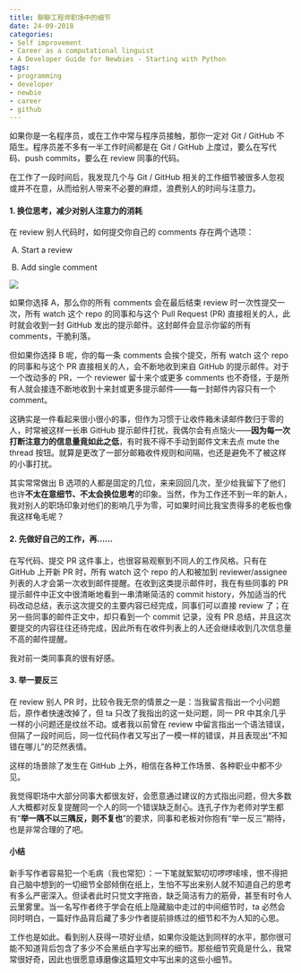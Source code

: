 ```yaml
---
title: 聊聊工程师职场中的细节
date: 24-09-2018
categories: 
- Self improvement
- Career as a computational linguist
- A Developer Guide for Newbies - Starting with Python
tags:
- programming
- developer
- newbie
- career
- github
---
```


如果你是一名程序员，或在工作中常与程序员接触，那你一定对 Git / GitHub 不陌生。程序员差不多有一半工作时间都是在 Git / GitHub 上度过，要么在写代码、push commits，要么在 review 同事的代码。

在工作了一段时间后，我发现几个与 Git / GitHub 相关的工作细节被很多人忽视或并不在意，从而给别人带来不必要的麻烦，浪费别人的时间与注意力。



#### **1. 换位思考，减少对别人注意力的消耗**

在 review 别人代码时，如何提交你自己的 comments 存在两个选项：

​    A. Start a review

​    B. Add single comment

![](https://mmbiz.qpic.cn/mmbiz_png/ETsNbcnZdRwJibj0iaF7je8ibBibicXXB9P6fCib3ATlAGKicKJGYCu009Xu7uDrMwOCZgBicTZOxPVUnKswzNbE5zneSg/640?wx_fmt=png&tp=webp&wxfrom=5&wx_lazy=1&wx_co=1)

如果你选择 A，那么你的所有 comments 会在最后结束 review 时一次性提交一次，所有 watch 这个 repo 的同事和与这个 Pull Request (PR) 直接相关的人，此时就会收到一封 GitHub 发出的提示邮件。这封邮件会显示你留的所有 comments，干脆利落。

但如果你选择 B 呢，你的每一条 comments 会挨个提交，所有 watch 这个 repo 的同事和与这个 PR 直接相关的人，会不断地收到来自 GitHub 的提示邮件。对于一个改动多的 PR，一个 reviewer 留十来个或更多 comments 也不奇怪，于是所有人就会接连不断地收到十来封或更多提示邮件——每一封邮件内容只有一个 comment。

这确实是一件看起来很小很小的事，但作为习惯于让收件箱未读邮件数归于零的人，时常被这样一长串 GitHub 提示邮件打扰，我偶尔会有点恼火——**因为每一次打断注意力的信息量竟如此之低**，有时我不得不手动到邮件文末去点 mute the thread 按钮。就算是更改了一部分邮箱收件规则和间隔，也还是避免不了被这样的小事打扰。

其实常常做出 B 选项的人都是固定的几位，来来回回几次，至少给我留下了他们也许**不太在意细节、不太会换位思考**的印象。当然，作为工作还不到一年的新人，我对别人的职场印象对他们的影响几乎为零，可如果时间比我宝贵得多的老板也像我这样龟毛呢？



#### **2. 先做好自己的工作，再……**

在写代码、提交 PR 这件事上，也很容易观察到不同人的工作风格。只有在 GitHub 上开新 PR 时，所有 watch 这个 repo 的人和被加到 reviewer/assignee 列表的人才会第一次收到邮件提醒。在收到这类提示邮件时，我在有些同事的 PR 提示邮件中正文中很清晰地看到一串清晰简洁的 commit history，外加适当的代码改动总结，表示这次提交的主要内容已经完成，同事们可以直接 review 了；在另一些同事的邮件正文中，却只看到一个 commit 记录，没有 PR 总结，并且这次要提交的内容往往还待完成，因此所有在收件列表上的人还会继续收到几次信息量不高的邮件提醒。

我对前一类同事真的很有好感。



#### **3. 举一要反三**

在 review 别人 PR 时，比较令我无奈的情景之一是：当我留言指出一个小问题后，原作者快速改掉了，但 ta 只改了我指出的这一处问题，同一 PR 中其余几乎一样的小问题还是纹丝不动。或者我以前曾在 review 中留言指出一个语法错误，但隔了一段时间后，同一位代码作者又写出了一模一样的错误，并且表现出“不知错在哪儿”的茫然表情。

这样的场景除了发生在 GitHub 上外，相信在各种工作场景、各种职业中都不少见。

我觉得职场中大部分同事大都很友好，会愿意通过建议的方式指出问题，但大多数人大概都对反复提醒同一个人的同一个错误缺乏耐心。连孔子作为老师对学生都有“**举一隅不以三隅反，则不复也**”的要求，同事和老板对你抱有“举一反三”期待，也是非常合理的了吧。



#### 小结

新手写作者容易犯一个毛病（我也常犯）：一下笔就絮絮叨叨啰啰嗦嗦，恨不得把自己脑中想到的一切细节全部倾倒在纸上，生怕不写出来别人就不知道自己的思考有多么严密深入。但读者此时只觉文字拖沓，缺乏简洁有力的筋骨，甚至有时令人云里雾里。当一名写作者终于学会在纸上隐藏脑中走过的中间细节时，ta 必然会同时明白，一篇好作品背后藏了多少作者提前排练过的细节和不为人知的心思。

工作也是如此。看到别人获得一项好业绩，如果你没能达到同样的水平，那你很可能不知道背后包含了多少不会黑纸白字写出来的细节。那些细节究竟是什么，我常常很好奇，因此也很愿意琢磨像这篇短文中写出来的这些小细节。